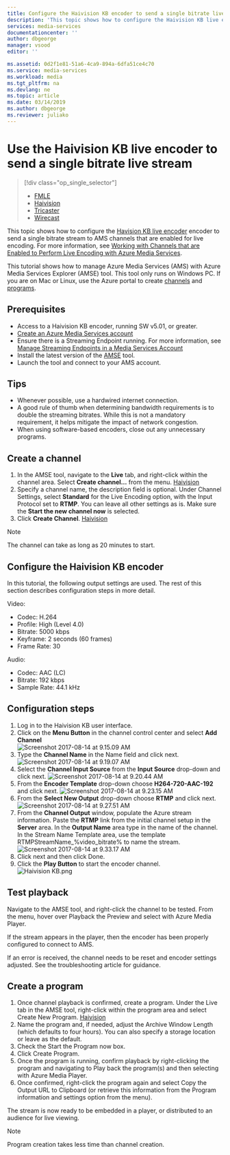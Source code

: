 ```yaml
---
title: Configure the Haivision KB encoder to send a single bitrate live stream to Azure | Microsoft Docs
description: 'This topic shows how to configure the Haivision KB live encoder to send a single bitrate stream to AMS channels that are enabled for live encoding.'
services: media-services
documentationcenter: ''
author: dbgeorge
manager: vsood
editor: ''

ms.assetid: 0d2f1e81-51a6-4ca9-894a-6dfa51ce4c70
ms.service: media-services
ms.workload: media
ms.tgt_pltfrm: na
ms.devlang: ne
ms.topic: article
ms.date: 03/14/2019
ms.author: dbgeorge
ms.reviewer: juliako
---
```

# Use the Haivision KB live encoder to send a single bitrate live stream  
> [!div class="op_single_selector"]
> * [FMLE](media-services-configure-fmle-live-encoder.md)
> * [Haivision](media-services-configure-kb-live-encoder.md)
> * [Tricaster](media-services-configure-tricaster-live-encoder.md)
> * [Wirecast](media-services-configure-wirecast-live-encoder.md)

This topic shows how to configure the [Havision KB live encoder](https://www.haivision.com/products/kb-series/) encoder to send a single bitrate stream to AMS channels that are enabled for live encoding. For more information, see [Working with Channels that are Enabled to Perform Live Encoding with Azure Media Services](media-services-manage-live-encoder-enabled-channels.md).

This tutorial shows how to manage Azure Media Services (AMS) with Azure Media Services Explorer (AMSE) tool. This tool only runs on Windows PC. If you are on Mac or Linux, use the Azure portal to create [channels](media-services-portal-creating-live-encoder-enabled-channel.md#create-a-channel) and [programs](media-services-portal-creating-live-encoder-enabled-channel.md).

## Prerequisites
*   Access to a Haivision KB encoder, running SW v5.01, or greater.
* [Create an Azure Media Services account](media-services-portal-create-account.md)
* Ensure there is a Streaming Endpoint running. For more information, see [Manage Streaming Endpoints in a Media Services Account](media-services-portal-manage-streaming-endpoints.md)
* Install the latest version of the [AMSE](https://github.com/Azure/Azure-Media-Services-Explorer) tool.
* Launch the tool and connect to your AMS account.

## Tips
* Whenever possible, use a hardwired internet connection.
* A good rule of thumb when determining bandwidth requirements is to double the streaming bitrates. While this is not a mandatory requirement, it helps mitigate the impact of network congestion.
* When using software-based encoders, close out any unnecessary programs.

## Create a channel
1. In the AMSE tool, navigate to the **Live** tab, and right-click within the channel area. Select **Create channel…** from the menu.
[Haivision](./media/media-services-configure-kb-live-encoder/channel.png)
2. Specify a channel name, the description field is optional. Under Channel Settings, select **Standard** for the Live Encoding option, with the Input Protocol set to **RTMP**. You can leave all other settings as is. Make sure the **Start the new channel now** is selected.
3. Click **Create Channel**.
[Haivision](./media/media-services-configure-kb-live-encoder/livechannel.png)

> [!NOTE]
> The channel can take as long as 20 minutes to start.

## Configure the Haivision KB encoder
In this tutorial, the following output settings are used. The rest of this section describes configuration steps in more detail.

Video:
-   Codec: H.264
-   Profile: High (Level 4.0)
-   Bitrate: 5000 kbps
-   Keyframe: 2 seconds (60 frames)
-   Frame Rate: 30

Audio:
-   Codec: AAC (LC)
-   Bitrate: 192 kbps
-   Sample Rate: 44.1 kHz

## Configuration steps
1.  Log in to the Haivision KB user interface.
2.  Click on the **Menu Button** in the channel control center and select **Add Channel**  
    ![Screenshot 2017-08-14 at 9.15.09 AM](./media/media-services-configure-kb-live-encoder/step2.png)
3.  Type the **Channel Name** in the Name field and click next.  
    ![Screenshot 2017-08-14 at 9.19.07 AM](./media/media-services-configure-kb-live-encoder/step3.png)
4.  Select the **Channel Input Source** from the **Input Source** drop-down and click next.
    ![Screenshot 2017-08-14 at 9.20.44 AM](./media/media-services-configure-kb-live-encoder/step4.png)
5.  From the **Encoder Template** drop-down choose **H264-720-AAC-192** and click next.
    ![Screenshot 2017-08-14 at 9.23.15 AM](./media/media-services-configure-kb-live-encoder/step5.png)
6.  From the **Select New Output** drop-down choose **RTMP** and click next.  
    ![Screenshot 2017-08-14 at 9.27.51 AM](./media/media-services-configure-kb-live-encoder/step6.png)
7.  From the **Channel Output** window, populate the Azure stream information. Paste the **RTMP** link from the initial channel setup in the **Server** area. In the **Output Name** area type in the name of the channel. In the Stream Name Template area, use the template RTMPStreamName_%video_bitrate% to name the stream.
    ![Screenshot 2017-08-14 at 9.33.17 AM](./media/media-services-configure-kb-live-encoder/step7.png)
8.  Click next and then click Done.
9.  Click the **Play Button** to start the encoder channel.  
    ![Haivision KB.png](./media/media-services-configure-kb-live-encoder/step9.png)

## Test playback
Navigate to the AMSE tool, and right-click the channel to be tested. From the menu, hover over Playback the Preview and select with Azure Media Player.

If the stream appears in the player, then the encoder has been properly configured to connect to AMS.

If an error is received, the channel needs to be reset and encoder settings adjusted. See the troubleshooting article for guidance.

## Create a program
1.  Once channel playback is confirmed, create a program. Under the Live tab in the AMSE tool, right-click within the program area and select Create New Program.
[Haivision](./media/media-services-configure-kb-live-encoder/program.png)
1.  Name the program and, if needed, adjust the Archive Window Length (which defaults to four hours). You can also specify a storage location or leave as the default.
2.  Check the Start the Program now box.
3.  Click Create Program.
4.  Once the program is running, confirm playback by right-clicking the program and navigating to Play back the program(s) and then selecting with Azure Media Player.
5.  Once confirmed, right-click the program again and select Copy the Output URL to Clipboard (or retrieve this information from the Program information and settings option from the menu).

The stream is now ready to be embedded in a player, or distributed to an audience for live viewing.

> [!NOTE]
> Program creation takes less time than channel creation.
